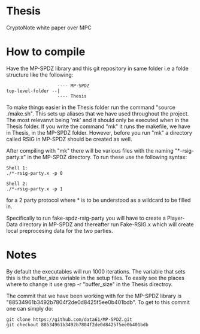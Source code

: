 # Thesis
CryptoNote white paper over MPC

# How to compile
Have the MP-SPDZ library and this git repository in same folder i.e a folde structure like the following:
```
                   ---- MP-SPDZ
top-level-folder --|
                   ---- Thesis
```

To make things easier in the Thesis folder run the command "source ./make.sh".
This sets up aliases that we have used throughout the project. The most relevanvt being 'mk' and it should only be executed when in the Thesis folder.
If you write the command "mk" it runs the makefile, we have in Thesis, in the MP-SPDZ folder.
However, before you run "mk" a directory called RSIG in MP-SPDZ should be created as well.

After compiling with "mk" there will be various files with the naming "*-rsig-party.x" in the MP-SPDZ directory.
To run these use the following syntax:

```
Shell 1:
./*-rsig-party.x -p 0

Shell 2:
./*-rsig-party.x -p 1
```
for a 2 party protocol where * is to be understood as a wildcard to be filled in.

Specifically to run fake-spdz-rsig-party you will have to create a Player-Data directory in MP-SPDZ and thereafter run Fake-RSIG.x which will create local preprocesing data for the two parties.


# Notes
By default the executables will run 1000 iterations. The variable that sets this is the buffer_size variable in the setup files. To easily see the places where to change it use grep -r "buffer_size" in the Thesis directroy.

The commit that we have been working with for the MP-SPDZ library is "88534961b3492b7804f2de0d8425f5ee0b401bdb". To get to this commit one can simply do:
```
git clone https://github.com/data61/MP-SPDZ.git
git checkout 88534961b3492b7804f2de0d8425f5ee0b401bdb
```
